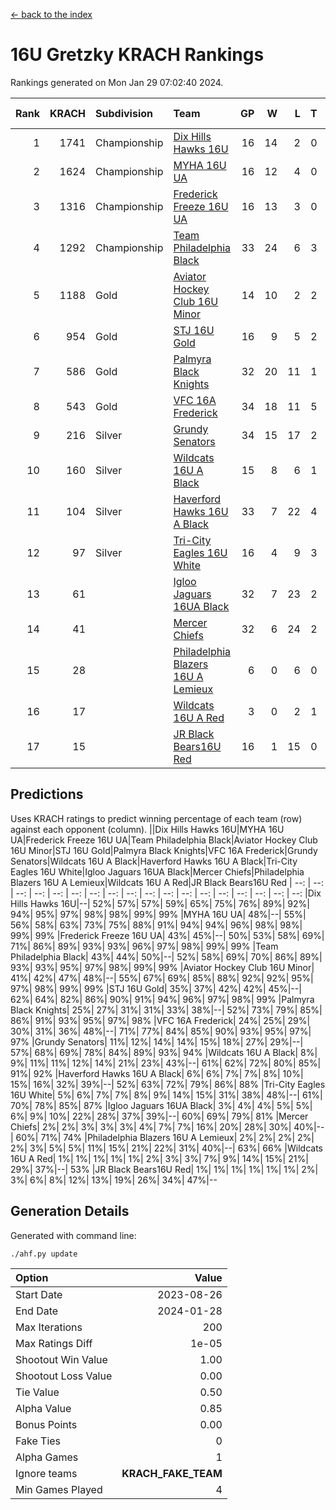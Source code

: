 [<- back to the index](readme.md)
# 16U Gretzky KRACH Rankings
Rankings generated on Mon Jan 29 07:02:40 2024.

Rank|KRACH|Subdivision|Team|GP|W|L|T|OTW|OTL|SoS|Exp Wins|Win Diff
---:|---:|:---|:---|---:|---:|---:|---:|---:|---:|---:|---:|---:
1|1741|Championship|[Dix Hills Hawks 16U](https://gamesheetstats.com/seasons/3659/teams/140688/schedule)|16|14|2|0|1|0|336|14.8|-0.0
2|1624|Championship|[MYHA 16U UA](https://gamesheetstats.com/seasons/3659/teams/140695/schedule)|16|12|4|0|2|1|634|12.8|-0.0
3|1316|Championship|[Frederick Freeze 16U UA](https://gamesheetstats.com/seasons/3659/teams/140689/schedule)|16|13|3|0|0|0|364|13.9|0.0
4|1292|Championship|[Team Philadelphia Black](https://gamesheetstats.com/seasons/3659/teams/140698/schedule)|33|24|6|3|1|1|508|26.3|-0.0
5|1188|Gold|[Aviator Hockey Club 16U Minor](https://gamesheetstats.com/seasons/3659/teams/140687/schedule)|14|10|2|2|3|1|465|11.9|0.0
6|954|Gold|[STJ 16U Gold](https://gamesheetstats.com/seasons/3659/teams/140697/schedule)|16|9|5|2|1|0|698|10.8|-0.0
7|586|Gold|[Palmyra Black Knights](https://gamesheetstats.com/seasons/3659/teams/140696/schedule)|32|20|11|1|3|0|546|21.4|0.0
8|543|Gold|[VFC 16A Frederick](https://gamesheetstats.com/seasons/3659/teams/140700/schedule)|34|18|11|5|0|3|619|21.4|0.0
9|216|Silver|[Grundy Senators](https://gamesheetstats.com/seasons/3659/teams/140690/schedule)|34|15|17|2|0|0|567|16.9|0.0
10|160|Silver|[Wildcats 16U A Black](https://gamesheetstats.com/seasons/3659/teams/140725/schedule)|15|8|6|1|1|0|358|9.4|0.0
11|104|Silver|[Haverford Hawks 16U A Black](https://gamesheetstats.com/seasons/3659/teams/140691/schedule)|33|7|22|4|0|1|683|9.9|0.0
12|97|Silver|[Tri-City Eagles 16U White](https://gamesheetstats.com/seasons/3659/teams/140699/schedule)|16|4|9|3|0|1|358|6.4|0.0
13|61||[Igloo Jaguars 16UA Black](https://gamesheetstats.com/seasons/3659/teams/140692/schedule)|32|7|23|2|0|4|653|8.9|0.0
14|41||[Mercer Chiefs](https://gamesheetstats.com/seasons/3659/teams/140694/schedule)|32|6|24|2|1|1|596|7.9|0.0
15|28||[Philadelphia Blazers 16U A Lemieux](https://gamesheetstats.com/seasons/3659/teams/140717/schedule)|6|0|6|0|0|0|694|0.9|0.0
16|17||[Wildcats 16U A Red](https://gamesheetstats.com/seasons/3659/teams/140726/schedule)|3|0|2|1|0|0|35|1.4|0.0
17|15||[JR Black Bears16U Red](https://gamesheetstats.com/seasons/3659/teams/140693/schedule)|16|1|15|0|0|0|343|1.9|0.0

## Predictions
Uses KRACH ratings to predict winning percentage of each team (row) against each opponent (column).
||Dix Hills Hawks 16U|MYHA 16U UA|Frederick Freeze 16U UA|Team Philadelphia Black|Aviator Hockey Club 16U Minor|STJ 16U Gold|Palmyra Black Knights|VFC 16A Frederick|Grundy Senators|Wildcats 16U A Black|Haverford Hawks 16U A Black|Tri-City Eagles 16U White|Igloo Jaguars 16UA Black|Mercer Chiefs|Philadelphia Blazers 16U A Lemieux|Wildcats 16U A Red|JR Black Bears16U Red
| --: | --: | --: | --: | --: | --: | --: | --: | --: | --: | --: | --: | --: | --: | --: | --: | --: | --: 
|Dix Hills Hawks 16U|--| 52%| 57%| 57%| 59%| 65%| 75%| 76%| 89%| 92%| 94%| 95%| 97%| 98%| 98%| 99%| 99%
|MYHA 16U UA| 48%|--| 55%| 56%| 58%| 63%| 73%| 75%| 88%| 91%| 94%| 94%| 96%| 98%| 98%| 99%| 99%
|Frederick Freeze 16U UA| 43%| 45%|--| 50%| 53%| 58%| 69%| 71%| 86%| 89%| 93%| 93%| 96%| 97%| 98%| 99%| 99%
|Team Philadelphia Black| 43%| 44%| 50%|--| 52%| 58%| 69%| 70%| 86%| 89%| 93%| 93%| 95%| 97%| 98%| 99%| 99%
|Aviator Hockey Club 16U Minor| 41%| 42%| 47%| 48%|--| 55%| 67%| 69%| 85%| 88%| 92%| 92%| 95%| 97%| 98%| 99%| 99%
|STJ 16U Gold| 35%| 37%| 42%| 42%| 45%|--| 62%| 64%| 82%| 86%| 90%| 91%| 94%| 96%| 97%| 98%| 99%
|Palmyra Black Knights| 25%| 27%| 31%| 31%| 33%| 38%|--| 52%| 73%| 79%| 85%| 86%| 91%| 93%| 95%| 97%| 98%
|VFC 16A Frederick| 24%| 25%| 29%| 30%| 31%| 36%| 48%|--| 71%| 77%| 84%| 85%| 90%| 93%| 95%| 97%| 97%
|Grundy Senators| 11%| 12%| 14%| 14%| 15%| 18%| 27%| 29%|--| 57%| 68%| 69%| 78%| 84%| 89%| 93%| 94%
|Wildcats 16U A Black|  8%|  9%| 11%| 11%| 12%| 14%| 21%| 23%| 43%|--| 61%| 62%| 72%| 80%| 85%| 91%| 92%
|Haverford Hawks 16U A Black|  6%|  6%|  7%|  7%|  8%| 10%| 15%| 16%| 32%| 39%|--| 52%| 63%| 72%| 79%| 86%| 88%
|Tri-City Eagles 16U White|  5%|  6%|  7%|  7%|  8%|  9%| 14%| 15%| 31%| 38%| 48%|--| 61%| 70%| 78%| 85%| 87%
|Igloo Jaguars 16UA Black|  3%|  4%|  4%|  5%|  5%|  6%|  9%| 10%| 22%| 28%| 37%| 39%|--| 60%| 69%| 79%| 81%
|Mercer Chiefs|  2%|  2%|  3%|  3%|  3%|  4%|  7%|  7%| 16%| 20%| 28%| 30%| 40%|--| 60%| 71%| 74%
|Philadelphia Blazers 16U A Lemieux|  2%|  2%|  2%|  2%|  2%|  3%|  5%|  5%| 11%| 15%| 21%| 22%| 31%| 40%|--| 63%| 66%
|Wildcats 16U A Red|  1%|  1%|  1%|  1%|  1%|  2%|  3%|  3%|  7%|  9%| 14%| 15%| 21%| 29%| 37%|--| 53%
|JR Black Bears16U Red|  1%|  1%|  1%|  1%|  1%|  1%|  2%|  3%|  6%|  8%| 12%| 13%| 19%| 26%| 34%| 47%|--

## Generation Details

Generated with command line:
```
./ahf.py update
```

| Option | Value |
| :----- | ----: |
| Start Date | 2023-08-26 |
| End Date | 2024-01-28 |
| Max Iterations | 200 |
| Max Ratings Diff | 1e-05 |
| Shootout Win Value | 1.00 |
| Shootout Loss Value | 0.00 |
| Tie Value | 0.50 |
| Alpha Value | 0.85 |
| Bonus Points | 0.00 |
| Fake Ties | 0 |
| Alpha Games | 1 |
| Ignore teams | __KRACH_FAKE_TEAM__ |
| Min Games Played | 4 |

